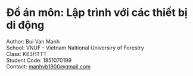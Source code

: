 # Đồ án môn: Lập trình với các thiết bị di động
Author: Bui Van Manh<br/>
School: VNUF - Vietnam Naltional Universiry of Forestry<br/>
Class: K63HTTT<br/>
Student Code: 1851070199 <br/>
Contact: manhvb1900@gmail.com
